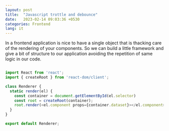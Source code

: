 ```yaml
---
layout: post
title:  "Javascript trottle and debounce"
date:   2023-02-14 09:03:36 +0530
categories: Frontend
lang: it
---
```


In a frontend application is nice to have a single object that is thacking care of the rendering of your components. So we can build a little framework and give a bit of structure to our application avoiding the repetition of same logic in our code.

```javascript

import React from 'react';
import { createRoot } from 'react-dom/client';

class Renderer {
  static render(el) {
    const container = document.getElementById(el.selector)
    const root = createRoot(container);
    root.render(<el.component props={container.dataset}></el.component>);
  }
}

export default Renderer;

```

